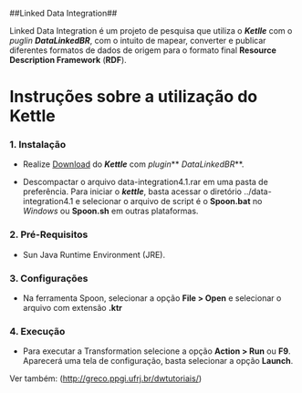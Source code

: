 ##Linked Data Integration##

Linked Data Integration é um projeto de pesquisa que utiliza o ***Ketlle*** com o *puglin **DataLinkedBR***, com o intuito de mapear, converter  e publicar diferentes formatos de dados de origem  para o formato final **Resource Description Framework** (**RDF**).  

# **Instruções sobre a utilização do Kettle** #


### 1.  Instalação ###

   - Realize [Download](https://www.dropbox.com/s/drifopaw2eprlu5/data-integration4.1.rar) do ***Kettle*** com *plugin*** *DataLinkedBR***.     
     
   - Descompactar o arquivo data-integration4.1.rar em uma pasta de preferência.
     Para iniciar o ***kettle***, basta acessar o diretório ../data-integration4.1 e
     selecionar o arquivo de script é o **Spoon.bat** no *Windows* ou **Spoon.sh** em outras plataformas.
  
### 2.  Pré-Requisitos ###

 - Sun Java Runtime Environment (JRE).
  
### 3.  Configurações ###

 - Na ferramenta Spoon, selecionar a opção **File > Open** e selecionar o arquivo com extensão **.ktr**

### 4.  Execução ###

 - Para executar a Transformation selecione a opção **Action > Run** ou **F9**.  Aparecerá uma tela de configuração, basta selecionar a opção **Launch**.	

Ver também: (http://greco.ppgi.ufrj.br/dwtutoriais/)
